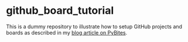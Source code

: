 # github_board_tutorial
This is a dummy repository to illustrate how to setup GitHub projects and boards as described in my [blog article on PyBites](https://pybit.es/github-projects.html).
